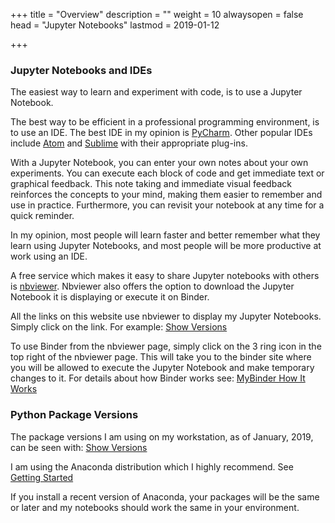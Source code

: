 +++
title = "Overview"
description = ""
weight = 10
alwaysopen = false
head = "<label>Jupyter Notebooks</label>"
lastmod = 2019-01-12

+++

### Jupyter Notebooks and IDEs

The easiest way to learn and experiment with code, is to use a Jupyter Notebook.

The best way to be efficient in a professional programming environment, is to use an IDE. The best IDE in my opinion is [PyCharm](https://www.jetbrains.com/pycharm/download/#section=linux_).  Other popular IDEs include [Atom](https://atom.io/) and [Sublime](https://www.sublimetext.com/) with their appropriate plug-ins.  

With a Jupyter Notebook, you can enter your own notes about your own experiments.  You can execute each block of code and get immediate text or graphical feedback.  This note taking and immediate visual feedback reinforces the concepts to your mind, making them easier to remember and use in practice.  Furthermore, you can revisit your notebook at any time for a quick reminder.

In my opinion, most people will learn faster and better remember what they learn using Jupyter Notebooks, and most people will be more productive at work using an IDE.

A free service which makes it easy to share Jupyter notebooks with others is [nbviewer](https://nbviewer.jupyter.org/).  Nbviewer also offers the option to download the Jupyter Notebook it is displaying or execute it on Binder.

All the links on this website use nbviewer to display my Jupyter Notebooks.  Simply click on the link.  For example: [Show Versions](https://nbviewer.jupyter.org/github/sdiehl28/tutorial-jupyter-notebooks/blob/master/snippets/ShowVersions.ipynb)

To use Binder from the nbviewer page, simply click on the 3 ring icon in the top right of the nbviewer page.  This will take you to the binder site where you will be allowed to execute the Jupyter Notebook and make temporary changes to it.  For details about how Binder works see: [MyBinder How It Works](https://mybinder.org/#how-it-works)

### Python Package Versions

The package versions I am using on my workstation, as of January, 2019, can be seen with: [Show Versions](
http://nbviewer.jupyter.org/github/sdiehl28/tutorial-jupyter-notebooks/blob/master/snippets/ShowVersions.ipynb)

I am using the Anaconda distribution which I highly recommend.  See [Getting Started](/getting_started)

If you install a recent version of Anaconda, your packages will be the same or later and my notebooks should work the same in your environment.


